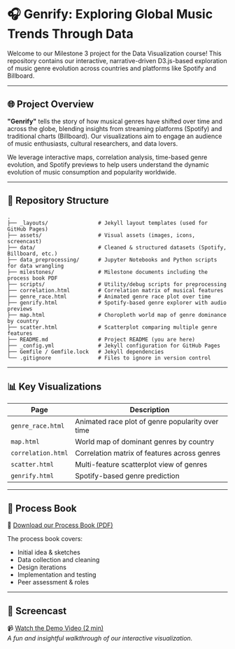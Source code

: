 # 🎧 Genrify: Exploring Global Music Trends Through Data

Welcome to our Milestone 3 project for the Data Visualization course! This repository contains our interactive, narrative-driven D3.js-based exploration of music genre evolution across countries and platforms like Spotify and Billboard.

---

## 🌐 Project Overview

**"Genrify"** tells the story of how musical genres have shifted over time and across the globe, blending insights from streaming platforms (Spotify) and traditional charts (Billboard). Our visualizations aim to engage an audience of music enthusiasts, cultural researchers, and data lovers.

We leverage interactive maps, correlation analysis, time-based genre evolution, and Spotify previews to help users understand the dynamic evolution of music consumption and popularity worldwide.

---

## 📁 Repository Structure

```plaintext
.
├── _layouts/                # Jekyll layout templates (used for GitHub Pages)
├── assets/                  # Visual assets (images, icons, screencast)
├── data/                    # Cleaned & structured datasets (Spotify, Billboard, etc.)
├── data_preprocessing/      # Jupyter Notebooks and Python scripts for data wrangling
├── milestones/              # Milestone documents including the process book PDF
├── scripts/                 # Utility/debug scripts for preprocessing
├── correlation.html         # Correlation matrix of musical features
├── genre_race.html          # Animated genre race plot over time
├── genrify.html             # Spotify-based genre explorer with audio previews
├── map.html                 # Choropleth world map of genre dominance by country
├── scatter.html             # Scatterplot comparing multiple genre features
├── README.md                # Project README (you are here)
├── _config.yml              # Jekyll configuration for GitHub Pages
├── Gemfile / Gemfile.lock   # Jekyll dependencies
└── .gitignore               # Files to ignore in version control

```
---

## 📊 Key Visualizations

| Page             | Description                                                  |
|------------------|--------------------------------------------------------------|
| `genre_race.html` | Animated race plot of genre popularity over time             |
| `map.html`        | World map of dominant genres by country                      |
| `correlation.html`| Correlation matrix of features across genres                 |
| `scatter.html`    | Multi-feature scatterplot view of genres                     |
| `genrify.html`    | Spotify-based genre prediction                               |

---

## 📘 Process Book

📄 [Download our Process Book (PDF)](milestones/Final%20Working%20Genre%20Race%20Version.pdf)

The process book covers:
- Initial idea & sketches
- Data collection and cleaning
- Design iterations
- Implementation and testing
- Peer assessment & roles

---

## 🎥 Screencast

📹 [Watch the Demo Video (2 min)](assets/screencast.mp4)  
*A fun and insightful walkthrough of our interactive visualization.*
